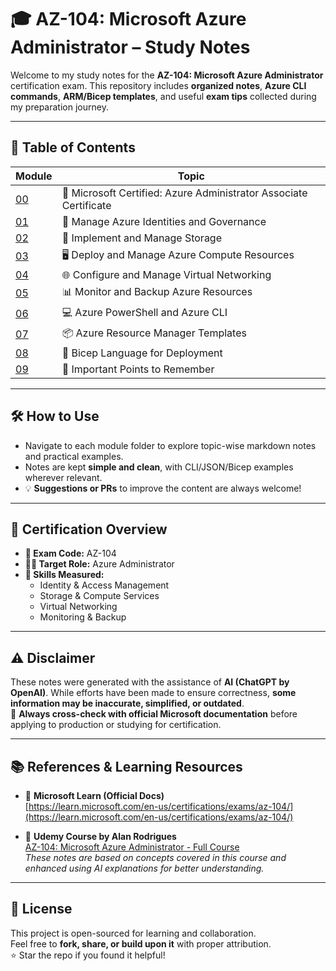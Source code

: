 # 🎓 AZ-104: Microsoft Azure Administrator – Study Notes

Welcome to my study notes for the **AZ-104: Microsoft Azure Administrator** certification exam. This repository includes **organized notes**, **Azure CLI commands**, **ARM/Bicep templates**, and useful **exam tips** collected during my preparation journey.

---

## 📂 Table of Contents

| Module | Topic |
|--------|-------|
| [00](./00_Microsoft_Certified_Azure_Administrator_Certificate/) | 🏅 Microsoft Certified: Azure Administrator Associate Certificate |
| [01](./01_Manage_Azure_Identities_and_Governance/) | 🔐 Manage Azure Identities and Governance |
| [02](./02_Implement_and_Manage_Storage/) | 💾 Implement and Manage Storage |
| [03](./03_Deploy_and_Manage_Azure_Compute_Resources/) | 🖥️ Deploy and Manage Azure Compute Resources |
| [04](./04_Configure_and_Manage_Virtual_Networking/) | 🌐 Configure and Manage Virtual Networking |
| [05](./05_Monitor_and_Backup_Azure_Resources/) | 📊 Monitor and Backup Azure Resources |
| [06](./06_Azure_Powershell_and_Azure_CLI/) | 💻 Azure PowerShell and Azure CLI |
| [07](./07_Azure_Resource_Manager_Templates/) | 📦 Azure Resource Manager Templates |
| [08](./08_Bicep_Language_for_Deployment/) | 🧱 Bicep Language for Deployment |
| [09](./09_Important_Points_to_Remember/) | 🧠 Important Points to Remember |

---

## 🛠️ How to Use

- Navigate to each module folder to explore topic-wise markdown notes and practical examples.
- Notes are kept **simple and clean**, with CLI/JSON/Bicep examples wherever relevant.
- 💡 **Suggestions or PRs** to improve the content are always welcome!

---

## 🧾 Certification Overview

- **📌 Exam Code:** AZ-104  
- **🧑‍💻 Target Role:** Azure Administrator  
- **📘 Skills Measured:**
  - Identity & Access Management
  - Storage & Compute Services
  - Virtual Networking
  - Monitoring & Backup

---

## ⚠️ Disclaimer

These notes were generated with the assistance of **AI (ChatGPT by OpenAI)**. While efforts have been made to ensure correctness, **some information may be inaccurate, simplified, or outdated**.  
📌 **Always cross-check with official Microsoft documentation** before applying to production or studying for certification.

---

## 📚 References & Learning Resources

- 🧭 **Microsoft Learn (Official Docs)**  
  [https://learn.microsoft.com/en-us/certifications/exams/az-104/](https://learn.microsoft.com/en-us/certifications/exams/az-104/)

- 🎥 **Udemy Course by Alan Rodrigues**  
  [AZ-104: Microsoft Azure Administrator - Full Course](https://www.udemy.com/course/microsoft-certified-azure-administrator/)  
  _These notes are based on concepts covered in this course and enhanced using AI explanations for better understanding._

---

## 📄 License

This project is open-sourced for learning and collaboration.  
Feel free to **fork, share, or build upon it** with proper attribution.  
⭐ Star the repo if you found it helpful!

